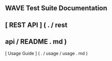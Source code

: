 #
WAVE
Test
Suite
Documentation
-
[
REST
API
]
(
.
/
rest
-
api
/
README
.
md
)
-
[
Usage
Guide
]
(
.
/
usage
/
usage
.
md
)
